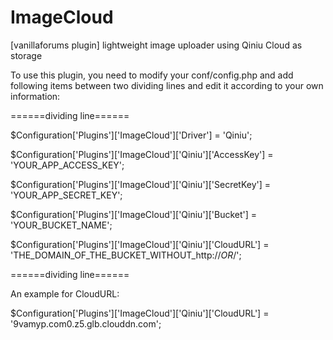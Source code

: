 ImageCloud
==========

[vanillaforums plugin] lightweight image uploader using Qiniu Cloud as storage

To use this plugin, you need to modify your conf/config.php and add following items between two dividing lines and edit it according to your own information:

======dividing line======

$Configuration['Plugins']['ImageCloud']['Driver'] = 'Qiniu';

$Configuration['Plugins']['ImageCloud']['Qiniu']['AccessKey'] = 'YOUR_APP_ACCESS_KEY';

$Configuration['Plugins']['ImageCloud']['Qiniu']['SecretKey'] = 'YOUR_APP_SECRET_KEY';

$Configuration['Plugins']['ImageCloud']['Qiniu']['Bucket'] = 'YOUR_BUCKET_NAME';

$Configuration['Plugins']['ImageCloud']['Qiniu']['CloudURL'] = 'THE_DOMAIN_OF_THE_BUCKET_WITHOUT_http://_OR_/';

======dividing line======

An example for CloudURL:

$Configuration['Plugins']['ImageCloud']['Qiniu']['CloudURL'] = '9vamyp.com0.z5.glb.clouddn.com';
